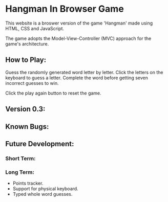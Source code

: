 # Hangman In Browser Game
This website is a broswer version of the game 'Hangman' made using HTML, CSS and JavaScript.

The game adopts the Model-View-Controller (MVC) approach for the game's architecture.

## How to Play:
Guess the randomly generated word letter by letter. Click the letters on the keyboard to guess a letter. Complete the word before getting seven incorrect guesses to win.

Click the play again button to reset the game.

## Version 0.3:


## Known Bugs:
<!-- No known bugs. -->

## Future Development:
### Short Term:

### Long Term:
* Points tracker.
* Support for physical keyboard.
* Typed whole word guesses.